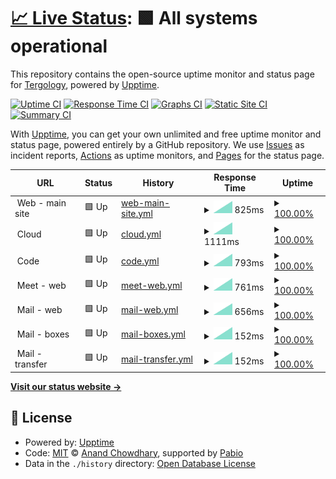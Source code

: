 # [📈 Live Status](https://Tergology.github.io/infra-upptime): <!--live status--> **🟩 All systems operational**

This repository contains the open-source uptime monitor and status page for [Tergology](http://tergology.com), powered by [Upptime](https://github.com/upptime/upptime).

[![Uptime CI](https://github.com/Tergology/infra-upptime/workflows/Uptime%20CI/badge.svg)](https://github.com/Tergology/infra-upptime/actions?query=workflow%3A%22Uptime+CI%22)
[![Response Time CI](https://github.com/Tergology/infra-upptime/workflows/Response%20Time%20CI/badge.svg)](https://github.com/Tergology/infra-upptime/actions?query=workflow%3A%22Response+Time+CI%22)
[![Graphs CI](https://github.com/Tergology/infra-upptime/workflows/Graphs%20CI/badge.svg)](https://github.com/Tergology/infra-upptime/actions?query=workflow%3A%22Graphs+CI%22)
[![Static Site CI](https://github.com/Tergology/infra-upptime/workflows/Static%20Site%20CI/badge.svg)](https://github.com/Tergology/infra-upptime/actions?query=workflow%3A%22Static+Site+CI%22)
[![Summary CI](https://github.com/Tergology/infra-upptime/workflows/Summary%20CI/badge.svg)](https://github.com/Tergology/infra-upptime/actions?query=workflow%3A%22Summary+CI%22)

With [Upptime](https://upptime.js.org), you can get your own unlimited and free uptime monitor and status page, powered entirely by a GitHub repository. We use [Issues](https://github.com/Tergology/infra-upptime/issues) as incident reports, [Actions](https://github.com/Tergology/infra-upptime/actions) as uptime monitors, and [Pages](https://Tergology.github.io/infra-upptime) for the status page.

<!--start: status pages-->
<!-- This summary is generated by Upptime (https://github.com/upptime/upptime) -->
<!-- Do not edit this manually, your changes will be overwritten -->
<!-- prettier-ignore -->
| URL | Status | History | Response Time | Uptime |
| --- | ------ | ------- | ------------- | ------ |
| <img alt="" src="https://icons.duckduckgo.com/ip3/www.$tlg_domain.ico" height="13"> Web - main site | 🟩 Up | [web-main-site.yml](https://github.com/Tergology/infra-upptime/commits/HEAD/history/web-main-site.yml) | <details><summary><img alt="Response time graph" src="./graphs/web-main-site/response-time-week.png" height="20"> 825ms</summary><br><a href="https://Tergology.github.io/infra-upptime/history/web-main-site"><img alt="Response time 825" src="https://img.shields.io/endpoint?url=https%3A%2F%2Fraw.githubusercontent.com%2FTergology%2Finfra-upptime%2FHEAD%2Fapi%2Fweb-main-site%2Fresponse-time.json"></a><br><a href="https://Tergology.github.io/infra-upptime/history/web-main-site"><img alt="24-hour response time 825" src="https://img.shields.io/endpoint?url=https%3A%2F%2Fraw.githubusercontent.com%2FTergology%2Finfra-upptime%2FHEAD%2Fapi%2Fweb-main-site%2Fresponse-time-day.json"></a><br><a href="https://Tergology.github.io/infra-upptime/history/web-main-site"><img alt="7-day response time 825" src="https://img.shields.io/endpoint?url=https%3A%2F%2Fraw.githubusercontent.com%2FTergology%2Finfra-upptime%2FHEAD%2Fapi%2Fweb-main-site%2Fresponse-time-week.json"></a><br><a href="https://Tergology.github.io/infra-upptime/history/web-main-site"><img alt="30-day response time 825" src="https://img.shields.io/endpoint?url=https%3A%2F%2Fraw.githubusercontent.com%2FTergology%2Finfra-upptime%2FHEAD%2Fapi%2Fweb-main-site%2Fresponse-time-month.json"></a><br><a href="https://Tergology.github.io/infra-upptime/history/web-main-site"><img alt="1-year response time 825" src="https://img.shields.io/endpoint?url=https%3A%2F%2Fraw.githubusercontent.com%2FTergology%2Finfra-upptime%2FHEAD%2Fapi%2Fweb-main-site%2Fresponse-time-year.json"></a></details> | <details><summary><a href="https://Tergology.github.io/infra-upptime/history/web-main-site">100.00%</a></summary><a href="https://Tergology.github.io/infra-upptime/history/web-main-site"><img alt="All-time uptime 100.00%" src="https://img.shields.io/endpoint?url=https%3A%2F%2Fraw.githubusercontent.com%2FTergology%2Finfra-upptime%2FHEAD%2Fapi%2Fweb-main-site%2Fuptime.json"></a><br><a href="https://Tergology.github.io/infra-upptime/history/web-main-site"><img alt="24-hour uptime 100.00%" src="https://img.shields.io/endpoint?url=https%3A%2F%2Fraw.githubusercontent.com%2FTergology%2Finfra-upptime%2FHEAD%2Fapi%2Fweb-main-site%2Fuptime-day.json"></a><br><a href="https://Tergology.github.io/infra-upptime/history/web-main-site"><img alt="7-day uptime 100.00%" src="https://img.shields.io/endpoint?url=https%3A%2F%2Fraw.githubusercontent.com%2FTergology%2Finfra-upptime%2FHEAD%2Fapi%2Fweb-main-site%2Fuptime-week.json"></a><br><a href="https://Tergology.github.io/infra-upptime/history/web-main-site"><img alt="30-day uptime 100.00%" src="https://img.shields.io/endpoint?url=https%3A%2F%2Fraw.githubusercontent.com%2FTergology%2Finfra-upptime%2FHEAD%2Fapi%2Fweb-main-site%2Fuptime-month.json"></a><br><a href="https://Tergology.github.io/infra-upptime/history/web-main-site"><img alt="1-year uptime 100.00%" src="https://img.shields.io/endpoint?url=https%3A%2F%2Fraw.githubusercontent.com%2FTergology%2Finfra-upptime%2FHEAD%2Fapi%2Fweb-main-site%2Fuptime-year.json"></a></details>
| <img alt="" src="https://icons.duckduckgo.com/ip3/cloud.$tlg_domain.ico" height="13"> Cloud | 🟩 Up | [cloud.yml](https://github.com/Tergology/infra-upptime/commits/HEAD/history/cloud.yml) | <details><summary><img alt="Response time graph" src="./graphs/cloud/response-time-week.png" height="20"> 1111ms</summary><br><a href="https://Tergology.github.io/infra-upptime/history/cloud"><img alt="Response time 1111" src="https://img.shields.io/endpoint?url=https%3A%2F%2Fraw.githubusercontent.com%2FTergology%2Finfra-upptime%2FHEAD%2Fapi%2Fcloud%2Fresponse-time.json"></a><br><a href="https://Tergology.github.io/infra-upptime/history/cloud"><img alt="24-hour response time 1111" src="https://img.shields.io/endpoint?url=https%3A%2F%2Fraw.githubusercontent.com%2FTergology%2Finfra-upptime%2FHEAD%2Fapi%2Fcloud%2Fresponse-time-day.json"></a><br><a href="https://Tergology.github.io/infra-upptime/history/cloud"><img alt="7-day response time 1111" src="https://img.shields.io/endpoint?url=https%3A%2F%2Fraw.githubusercontent.com%2FTergology%2Finfra-upptime%2FHEAD%2Fapi%2Fcloud%2Fresponse-time-week.json"></a><br><a href="https://Tergology.github.io/infra-upptime/history/cloud"><img alt="30-day response time 1111" src="https://img.shields.io/endpoint?url=https%3A%2F%2Fraw.githubusercontent.com%2FTergology%2Finfra-upptime%2FHEAD%2Fapi%2Fcloud%2Fresponse-time-month.json"></a><br><a href="https://Tergology.github.io/infra-upptime/history/cloud"><img alt="1-year response time 1111" src="https://img.shields.io/endpoint?url=https%3A%2F%2Fraw.githubusercontent.com%2FTergology%2Finfra-upptime%2FHEAD%2Fapi%2Fcloud%2Fresponse-time-year.json"></a></details> | <details><summary><a href="https://Tergology.github.io/infra-upptime/history/cloud">100.00%</a></summary><a href="https://Tergology.github.io/infra-upptime/history/cloud"><img alt="All-time uptime 100.00%" src="https://img.shields.io/endpoint?url=https%3A%2F%2Fraw.githubusercontent.com%2FTergology%2Finfra-upptime%2FHEAD%2Fapi%2Fcloud%2Fuptime.json"></a><br><a href="https://Tergology.github.io/infra-upptime/history/cloud"><img alt="24-hour uptime 100.00%" src="https://img.shields.io/endpoint?url=https%3A%2F%2Fraw.githubusercontent.com%2FTergology%2Finfra-upptime%2FHEAD%2Fapi%2Fcloud%2Fuptime-day.json"></a><br><a href="https://Tergology.github.io/infra-upptime/history/cloud"><img alt="7-day uptime 100.00%" src="https://img.shields.io/endpoint?url=https%3A%2F%2Fraw.githubusercontent.com%2FTergology%2Finfra-upptime%2FHEAD%2Fapi%2Fcloud%2Fuptime-week.json"></a><br><a href="https://Tergology.github.io/infra-upptime/history/cloud"><img alt="30-day uptime 100.00%" src="https://img.shields.io/endpoint?url=https%3A%2F%2Fraw.githubusercontent.com%2FTergology%2Finfra-upptime%2FHEAD%2Fapi%2Fcloud%2Fuptime-month.json"></a><br><a href="https://Tergology.github.io/infra-upptime/history/cloud"><img alt="1-year uptime 100.00%" src="https://img.shields.io/endpoint?url=https%3A%2F%2Fraw.githubusercontent.com%2FTergology%2Finfra-upptime%2FHEAD%2Fapi%2Fcloud%2Fuptime-year.json"></a></details>
| <img alt="" src="https://icons.duckduckgo.com/ip3/code.$tlg_domain.ico" height="13"> Code | 🟩 Up | [code.yml](https://github.com/Tergology/infra-upptime/commits/HEAD/history/code.yml) | <details><summary><img alt="Response time graph" src="./graphs/code/response-time-week.png" height="20"> 793ms</summary><br><a href="https://Tergology.github.io/infra-upptime/history/code"><img alt="Response time 793" src="https://img.shields.io/endpoint?url=https%3A%2F%2Fraw.githubusercontent.com%2FTergology%2Finfra-upptime%2FHEAD%2Fapi%2Fcode%2Fresponse-time.json"></a><br><a href="https://Tergology.github.io/infra-upptime/history/code"><img alt="24-hour response time 793" src="https://img.shields.io/endpoint?url=https%3A%2F%2Fraw.githubusercontent.com%2FTergology%2Finfra-upptime%2FHEAD%2Fapi%2Fcode%2Fresponse-time-day.json"></a><br><a href="https://Tergology.github.io/infra-upptime/history/code"><img alt="7-day response time 793" src="https://img.shields.io/endpoint?url=https%3A%2F%2Fraw.githubusercontent.com%2FTergology%2Finfra-upptime%2FHEAD%2Fapi%2Fcode%2Fresponse-time-week.json"></a><br><a href="https://Tergology.github.io/infra-upptime/history/code"><img alt="30-day response time 793" src="https://img.shields.io/endpoint?url=https%3A%2F%2Fraw.githubusercontent.com%2FTergology%2Finfra-upptime%2FHEAD%2Fapi%2Fcode%2Fresponse-time-month.json"></a><br><a href="https://Tergology.github.io/infra-upptime/history/code"><img alt="1-year response time 793" src="https://img.shields.io/endpoint?url=https%3A%2F%2Fraw.githubusercontent.com%2FTergology%2Finfra-upptime%2FHEAD%2Fapi%2Fcode%2Fresponse-time-year.json"></a></details> | <details><summary><a href="https://Tergology.github.io/infra-upptime/history/code">100.00%</a></summary><a href="https://Tergology.github.io/infra-upptime/history/code"><img alt="All-time uptime 100.00%" src="https://img.shields.io/endpoint?url=https%3A%2F%2Fraw.githubusercontent.com%2FTergology%2Finfra-upptime%2FHEAD%2Fapi%2Fcode%2Fuptime.json"></a><br><a href="https://Tergology.github.io/infra-upptime/history/code"><img alt="24-hour uptime 100.00%" src="https://img.shields.io/endpoint?url=https%3A%2F%2Fraw.githubusercontent.com%2FTergology%2Finfra-upptime%2FHEAD%2Fapi%2Fcode%2Fuptime-day.json"></a><br><a href="https://Tergology.github.io/infra-upptime/history/code"><img alt="7-day uptime 100.00%" src="https://img.shields.io/endpoint?url=https%3A%2F%2Fraw.githubusercontent.com%2FTergology%2Finfra-upptime%2FHEAD%2Fapi%2Fcode%2Fuptime-week.json"></a><br><a href="https://Tergology.github.io/infra-upptime/history/code"><img alt="30-day uptime 100.00%" src="https://img.shields.io/endpoint?url=https%3A%2F%2Fraw.githubusercontent.com%2FTergology%2Finfra-upptime%2FHEAD%2Fapi%2Fcode%2Fuptime-month.json"></a><br><a href="https://Tergology.github.io/infra-upptime/history/code"><img alt="1-year uptime 100.00%" src="https://img.shields.io/endpoint?url=https%3A%2F%2Fraw.githubusercontent.com%2FTergology%2Finfra-upptime%2FHEAD%2Fapi%2Fcode%2Fuptime-year.json"></a></details>
| <img alt="" src="https://icons.duckduckgo.com/ip3/meet.$tlg_domain.ico" height="13"> Meet - web | 🟩 Up | [meet-web.yml](https://github.com/Tergology/infra-upptime/commits/HEAD/history/meet-web.yml) | <details><summary><img alt="Response time graph" src="./graphs/meet-web/response-time-week.png" height="20"> 761ms</summary><br><a href="https://Tergology.github.io/infra-upptime/history/meet-web"><img alt="Response time 761" src="https://img.shields.io/endpoint?url=https%3A%2F%2Fraw.githubusercontent.com%2FTergology%2Finfra-upptime%2FHEAD%2Fapi%2Fmeet-web%2Fresponse-time.json"></a><br><a href="https://Tergology.github.io/infra-upptime/history/meet-web"><img alt="24-hour response time 761" src="https://img.shields.io/endpoint?url=https%3A%2F%2Fraw.githubusercontent.com%2FTergology%2Finfra-upptime%2FHEAD%2Fapi%2Fmeet-web%2Fresponse-time-day.json"></a><br><a href="https://Tergology.github.io/infra-upptime/history/meet-web"><img alt="7-day response time 761" src="https://img.shields.io/endpoint?url=https%3A%2F%2Fraw.githubusercontent.com%2FTergology%2Finfra-upptime%2FHEAD%2Fapi%2Fmeet-web%2Fresponse-time-week.json"></a><br><a href="https://Tergology.github.io/infra-upptime/history/meet-web"><img alt="30-day response time 761" src="https://img.shields.io/endpoint?url=https%3A%2F%2Fraw.githubusercontent.com%2FTergology%2Finfra-upptime%2FHEAD%2Fapi%2Fmeet-web%2Fresponse-time-month.json"></a><br><a href="https://Tergology.github.io/infra-upptime/history/meet-web"><img alt="1-year response time 761" src="https://img.shields.io/endpoint?url=https%3A%2F%2Fraw.githubusercontent.com%2FTergology%2Finfra-upptime%2FHEAD%2Fapi%2Fmeet-web%2Fresponse-time-year.json"></a></details> | <details><summary><a href="https://Tergology.github.io/infra-upptime/history/meet-web">100.00%</a></summary><a href="https://Tergology.github.io/infra-upptime/history/meet-web"><img alt="All-time uptime 100.00%" src="https://img.shields.io/endpoint?url=https%3A%2F%2Fraw.githubusercontent.com%2FTergology%2Finfra-upptime%2FHEAD%2Fapi%2Fmeet-web%2Fuptime.json"></a><br><a href="https://Tergology.github.io/infra-upptime/history/meet-web"><img alt="24-hour uptime 100.00%" src="https://img.shields.io/endpoint?url=https%3A%2F%2Fraw.githubusercontent.com%2FTergology%2Finfra-upptime%2FHEAD%2Fapi%2Fmeet-web%2Fuptime-day.json"></a><br><a href="https://Tergology.github.io/infra-upptime/history/meet-web"><img alt="7-day uptime 100.00%" src="https://img.shields.io/endpoint?url=https%3A%2F%2Fraw.githubusercontent.com%2FTergology%2Finfra-upptime%2FHEAD%2Fapi%2Fmeet-web%2Fuptime-week.json"></a><br><a href="https://Tergology.github.io/infra-upptime/history/meet-web"><img alt="30-day uptime 100.00%" src="https://img.shields.io/endpoint?url=https%3A%2F%2Fraw.githubusercontent.com%2FTergology%2Finfra-upptime%2FHEAD%2Fapi%2Fmeet-web%2Fuptime-month.json"></a><br><a href="https://Tergology.github.io/infra-upptime/history/meet-web"><img alt="1-year uptime 100.00%" src="https://img.shields.io/endpoint?url=https%3A%2F%2Fraw.githubusercontent.com%2FTergology%2Finfra-upptime%2FHEAD%2Fapi%2Fmeet-web%2Fuptime-year.json"></a></details>
| <img alt="" src="https://icons.duckduckgo.com/ip3/mail.$tlg_domain.ico" height="13"> Mail - web | 🟩 Up | [mail-web.yml](https://github.com/Tergology/infra-upptime/commits/HEAD/history/mail-web.yml) | <details><summary><img alt="Response time graph" src="./graphs/mail-web/response-time-week.png" height="20"> 656ms</summary><br><a href="https://Tergology.github.io/infra-upptime/history/mail-web"><img alt="Response time 656" src="https://img.shields.io/endpoint?url=https%3A%2F%2Fraw.githubusercontent.com%2FTergology%2Finfra-upptime%2FHEAD%2Fapi%2Fmail-web%2Fresponse-time.json"></a><br><a href="https://Tergology.github.io/infra-upptime/history/mail-web"><img alt="24-hour response time 656" src="https://img.shields.io/endpoint?url=https%3A%2F%2Fraw.githubusercontent.com%2FTergology%2Finfra-upptime%2FHEAD%2Fapi%2Fmail-web%2Fresponse-time-day.json"></a><br><a href="https://Tergology.github.io/infra-upptime/history/mail-web"><img alt="7-day response time 656" src="https://img.shields.io/endpoint?url=https%3A%2F%2Fraw.githubusercontent.com%2FTergology%2Finfra-upptime%2FHEAD%2Fapi%2Fmail-web%2Fresponse-time-week.json"></a><br><a href="https://Tergology.github.io/infra-upptime/history/mail-web"><img alt="30-day response time 656" src="https://img.shields.io/endpoint?url=https%3A%2F%2Fraw.githubusercontent.com%2FTergology%2Finfra-upptime%2FHEAD%2Fapi%2Fmail-web%2Fresponse-time-month.json"></a><br><a href="https://Tergology.github.io/infra-upptime/history/mail-web"><img alt="1-year response time 656" src="https://img.shields.io/endpoint?url=https%3A%2F%2Fraw.githubusercontent.com%2FTergology%2Finfra-upptime%2FHEAD%2Fapi%2Fmail-web%2Fresponse-time-year.json"></a></details> | <details><summary><a href="https://Tergology.github.io/infra-upptime/history/mail-web">100.00%</a></summary><a href="https://Tergology.github.io/infra-upptime/history/mail-web"><img alt="All-time uptime 100.00%" src="https://img.shields.io/endpoint?url=https%3A%2F%2Fraw.githubusercontent.com%2FTergology%2Finfra-upptime%2FHEAD%2Fapi%2Fmail-web%2Fuptime.json"></a><br><a href="https://Tergology.github.io/infra-upptime/history/mail-web"><img alt="24-hour uptime 100.00%" src="https://img.shields.io/endpoint?url=https%3A%2F%2Fraw.githubusercontent.com%2FTergology%2Finfra-upptime%2FHEAD%2Fapi%2Fmail-web%2Fuptime-day.json"></a><br><a href="https://Tergology.github.io/infra-upptime/history/mail-web"><img alt="7-day uptime 100.00%" src="https://img.shields.io/endpoint?url=https%3A%2F%2Fraw.githubusercontent.com%2FTergology%2Finfra-upptime%2FHEAD%2Fapi%2Fmail-web%2Fuptime-week.json"></a><br><a href="https://Tergology.github.io/infra-upptime/history/mail-web"><img alt="30-day uptime 100.00%" src="https://img.shields.io/endpoint?url=https%3A%2F%2Fraw.githubusercontent.com%2FTergology%2Finfra-upptime%2FHEAD%2Fapi%2Fmail-web%2Fuptime-month.json"></a><br><a href="https://Tergology.github.io/infra-upptime/history/mail-web"><img alt="1-year uptime 100.00%" src="https://img.shields.io/endpoint?url=https%3A%2F%2Fraw.githubusercontent.com%2FTergology%2Finfra-upptime%2FHEAD%2Fapi%2Fmail-web%2Fuptime-year.json"></a></details>
| <img alt="" src="https://icons.duckduckgo.com/ip3/null.ico" height="13"> Mail - boxes | 🟩 Up | [mail-boxes.yml](https://github.com/Tergology/infra-upptime/commits/HEAD/history/mail-boxes.yml) | <details><summary><img alt="Response time graph" src="./graphs/mail-boxes/response-time-week.png" height="20"> 152ms</summary><br><a href="https://Tergology.github.io/infra-upptime/history/mail-boxes"><img alt="Response time 152" src="https://img.shields.io/endpoint?url=https%3A%2F%2Fraw.githubusercontent.com%2FTergology%2Finfra-upptime%2FHEAD%2Fapi%2Fmail-boxes%2Fresponse-time.json"></a><br><a href="https://Tergology.github.io/infra-upptime/history/mail-boxes"><img alt="24-hour response time 152" src="https://img.shields.io/endpoint?url=https%3A%2F%2Fraw.githubusercontent.com%2FTergology%2Finfra-upptime%2FHEAD%2Fapi%2Fmail-boxes%2Fresponse-time-day.json"></a><br><a href="https://Tergology.github.io/infra-upptime/history/mail-boxes"><img alt="7-day response time 152" src="https://img.shields.io/endpoint?url=https%3A%2F%2Fraw.githubusercontent.com%2FTergology%2Finfra-upptime%2FHEAD%2Fapi%2Fmail-boxes%2Fresponse-time-week.json"></a><br><a href="https://Tergology.github.io/infra-upptime/history/mail-boxes"><img alt="30-day response time 152" src="https://img.shields.io/endpoint?url=https%3A%2F%2Fraw.githubusercontent.com%2FTergology%2Finfra-upptime%2FHEAD%2Fapi%2Fmail-boxes%2Fresponse-time-month.json"></a><br><a href="https://Tergology.github.io/infra-upptime/history/mail-boxes"><img alt="1-year response time 152" src="https://img.shields.io/endpoint?url=https%3A%2F%2Fraw.githubusercontent.com%2FTergology%2Finfra-upptime%2FHEAD%2Fapi%2Fmail-boxes%2Fresponse-time-year.json"></a></details> | <details><summary><a href="https://Tergology.github.io/infra-upptime/history/mail-boxes">100.00%</a></summary><a href="https://Tergology.github.io/infra-upptime/history/mail-boxes"><img alt="All-time uptime 100.00%" src="https://img.shields.io/endpoint?url=https%3A%2F%2Fraw.githubusercontent.com%2FTergology%2Finfra-upptime%2FHEAD%2Fapi%2Fmail-boxes%2Fuptime.json"></a><br><a href="https://Tergology.github.io/infra-upptime/history/mail-boxes"><img alt="24-hour uptime 100.00%" src="https://img.shields.io/endpoint?url=https%3A%2F%2Fraw.githubusercontent.com%2FTergology%2Finfra-upptime%2FHEAD%2Fapi%2Fmail-boxes%2Fuptime-day.json"></a><br><a href="https://Tergology.github.io/infra-upptime/history/mail-boxes"><img alt="7-day uptime 100.00%" src="https://img.shields.io/endpoint?url=https%3A%2F%2Fraw.githubusercontent.com%2FTergology%2Finfra-upptime%2FHEAD%2Fapi%2Fmail-boxes%2Fuptime-week.json"></a><br><a href="https://Tergology.github.io/infra-upptime/history/mail-boxes"><img alt="30-day uptime 100.00%" src="https://img.shields.io/endpoint?url=https%3A%2F%2Fraw.githubusercontent.com%2FTergology%2Finfra-upptime%2FHEAD%2Fapi%2Fmail-boxes%2Fuptime-month.json"></a><br><a href="https://Tergology.github.io/infra-upptime/history/mail-boxes"><img alt="1-year uptime 100.00%" src="https://img.shields.io/endpoint?url=https%3A%2F%2Fraw.githubusercontent.com%2FTergology%2Finfra-upptime%2FHEAD%2Fapi%2Fmail-boxes%2Fuptime-year.json"></a></details>
| <img alt="" src="https://icons.duckduckgo.com/ip3/null.ico" height="13"> Mail - transfer | 🟩 Up | [mail-transfer.yml](https://github.com/Tergology/infra-upptime/commits/HEAD/history/mail-transfer.yml) | <details><summary><img alt="Response time graph" src="./graphs/mail-transfer/response-time-week.png" height="20"> 152ms</summary><br><a href="https://Tergology.github.io/infra-upptime/history/mail-transfer"><img alt="Response time 152" src="https://img.shields.io/endpoint?url=https%3A%2F%2Fraw.githubusercontent.com%2FTergology%2Finfra-upptime%2FHEAD%2Fapi%2Fmail-transfer%2Fresponse-time.json"></a><br><a href="https://Tergology.github.io/infra-upptime/history/mail-transfer"><img alt="24-hour response time 152" src="https://img.shields.io/endpoint?url=https%3A%2F%2Fraw.githubusercontent.com%2FTergology%2Finfra-upptime%2FHEAD%2Fapi%2Fmail-transfer%2Fresponse-time-day.json"></a><br><a href="https://Tergology.github.io/infra-upptime/history/mail-transfer"><img alt="7-day response time 152" src="https://img.shields.io/endpoint?url=https%3A%2F%2Fraw.githubusercontent.com%2FTergology%2Finfra-upptime%2FHEAD%2Fapi%2Fmail-transfer%2Fresponse-time-week.json"></a><br><a href="https://Tergology.github.io/infra-upptime/history/mail-transfer"><img alt="30-day response time 152" src="https://img.shields.io/endpoint?url=https%3A%2F%2Fraw.githubusercontent.com%2FTergology%2Finfra-upptime%2FHEAD%2Fapi%2Fmail-transfer%2Fresponse-time-month.json"></a><br><a href="https://Tergology.github.io/infra-upptime/history/mail-transfer"><img alt="1-year response time 152" src="https://img.shields.io/endpoint?url=https%3A%2F%2Fraw.githubusercontent.com%2FTergology%2Finfra-upptime%2FHEAD%2Fapi%2Fmail-transfer%2Fresponse-time-year.json"></a></details> | <details><summary><a href="https://Tergology.github.io/infra-upptime/history/mail-transfer">100.00%</a></summary><a href="https://Tergology.github.io/infra-upptime/history/mail-transfer"><img alt="All-time uptime 100.00%" src="https://img.shields.io/endpoint?url=https%3A%2F%2Fraw.githubusercontent.com%2FTergology%2Finfra-upptime%2FHEAD%2Fapi%2Fmail-transfer%2Fuptime.json"></a><br><a href="https://Tergology.github.io/infra-upptime/history/mail-transfer"><img alt="24-hour uptime 100.00%" src="https://img.shields.io/endpoint?url=https%3A%2F%2Fraw.githubusercontent.com%2FTergology%2Finfra-upptime%2FHEAD%2Fapi%2Fmail-transfer%2Fuptime-day.json"></a><br><a href="https://Tergology.github.io/infra-upptime/history/mail-transfer"><img alt="7-day uptime 100.00%" src="https://img.shields.io/endpoint?url=https%3A%2F%2Fraw.githubusercontent.com%2FTergology%2Finfra-upptime%2FHEAD%2Fapi%2Fmail-transfer%2Fuptime-week.json"></a><br><a href="https://Tergology.github.io/infra-upptime/history/mail-transfer"><img alt="30-day uptime 100.00%" src="https://img.shields.io/endpoint?url=https%3A%2F%2Fraw.githubusercontent.com%2FTergology%2Finfra-upptime%2FHEAD%2Fapi%2Fmail-transfer%2Fuptime-month.json"></a><br><a href="https://Tergology.github.io/infra-upptime/history/mail-transfer"><img alt="1-year uptime 100.00%" src="https://img.shields.io/endpoint?url=https%3A%2F%2Fraw.githubusercontent.com%2FTergology%2Finfra-upptime%2FHEAD%2Fapi%2Fmail-transfer%2Fuptime-year.json"></a></details>

<!--end: status pages-->

[**Visit our status website →**](https://Tergology.github.io/infra-upptime)

## 📄 License

- Powered by: [Upptime](https://github.com/upptime/upptime)
- Code: [MIT](./LICENSE) © [Anand Chowdhary](https://anandchowdhary.com), supported by [Pabio](https://pabio.com)
- Data in the `./history` directory: [Open Database License](https://opendatacommons.org/licenses/odbl/1-0/)
